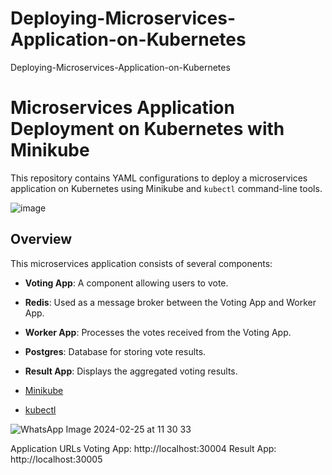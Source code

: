 # Deploying-Microservices-Application-on-Kubernetes
Deploying-Microservices-Application-on-Kubernetes
# Microservices Application Deployment on Kubernetes with Minikube

This repository contains YAML configurations to deploy a microservices application on Kubernetes using Minikube and `kubectl` command-line tools.

![image](https://github.com/ShaySabah/Deploying-Microservices-Application-on-Kubernetes/assets/139687184/4c1049c0-3100-4517-b8da-0acc1ab7fefa)

## Overview

This microservices application consists of several components:

- **Voting App**: A component allowing users to vote.
- **Redis**: Used as a message broker between the Voting App and Worker App.
- **Worker App**: Processes the votes received from the Voting App.
- **Postgres**: Database for storing vote results.
- **Result App**: Displays the aggregated voting results.


- [Minikube](https://minikube.sigs.k8s.io/docs/start/)
- [kubectl](https://kubernetes.io/docs/tasks/tools/install-kubectl/)

![WhatsApp Image 2024-02-25 at 11 30 33](https://github.com/ShaySabah/Deploying-Microservices-Application-on-Kubernetes/assets/139687184/3096d64b-8a6e-4b79-bc1b-4297a8ac6f12)


Application URLs
Voting App: http://localhost:30004
Result App: http://localhost:30005
